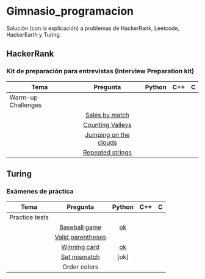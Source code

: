 # Gimnasio_programacion
Solución (con la explicación) a problemas de HackerRank, Leetcode, HackerEarth y Turing.

## HackerRank
### Kit de preparación para entrevistas (Interview Preparation kit)

| **Tema**           | **Pregunta**  | **Python**|  **C++** |   **C**  |
| ------------------ |:-------------:|:---------:|:---------:|:---------:|
| Warm-up Challenges |
|                    |[Sales by match](https://www.hackerrank.com/challenges/sock-merchant/problem?h_l=interview&playlist_slugs%5B%5D=interview-preparation-kit&playlist_slugs%5B%5D=warmup)
|                    |[Counting Valleys](https://www.hackerrank.com/challenges/counting-valleys/problem?h_l=interview&playlist_slugs%5B%5D=interview-preparation-kit&playlist_slugs%5B%5D=warmup)
|                    |[Jumping on the clouds](https://www.hackerrank.com/challenges/jumping-on-the-clouds/problem?h_l=interview&playlist_slugs%5B%5D=interview-preparation-kit&playlist_slugs%5B%5D=warmup)
|                    |[Repeated strings](https://www.hackerrank.com/challenges/repeated-string/problem?h_l=interview&playlist_slugs%5B%5D=interview-preparation-kit&playlist_slugs%5B%5D=warmup)




## Turing
### Exámenes de práctica

| **Tema**           | **Pregunta**  | **Python**|  **C++** |   **C**  |
| ------------------ |:-------------:|:---------:|:---------:|:---------:|
| Practice tests |
|                    |[Baseball game](https://github.com/noahverner1995/Turing-Coding-Challenges/tree/main/Baseball%20Game)|[ok](https://github.com/aizzaac/Gimnasio_programacion/tree/main/Baseball_game)
|                    |[Valid parentheses](https://github.com/noahverner1995/Turing-Coding-Challenges/tree/main/Valid_Parentheses)
|                    |[Winning card](https://github.com/osezy/leetcode_sloutions/blob/main/winning%20card.py)|[ok](https://github.com/aizzaac/Gimnasio_programacion/blob/main/Winning_card)|
|                    |[Set mismatch](https://www.chegg.com/homework-help/questions-and-answers/suppose-re-given-set-originally-contains-numbers-1-n-unfortunately-due-data-error-one-numb-q90344794)|[ok]
|                    |Order colors
